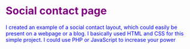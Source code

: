 <h1 style="color:purple;">Social contact page</h1>

<p style="color:blue;">I created an example of a social contact layout, which could easily be present on a webpage or a blog. I basically used HTML and CSS for this simple project. I could use PHP or JavaScript to increase your power</p>
